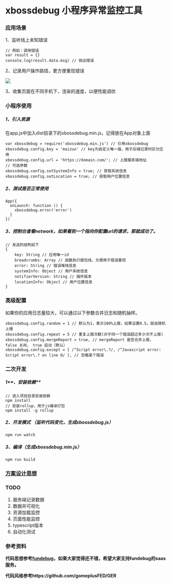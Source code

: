 # xbossdebug  小程序异常监控工具

### 应用场景

1、监听线上未知错误

```
// 例如：调用错误
var result = {}
console.log(result.data.msg) // 抛出错误
```

2、记录用户操作路径，更方便重现错误

![](/Users/zhengguorong/project/xbossdebug/xbossdebug-wechat/README.png)

3、收集页面在不同手机下，渲染的速度，以便性能调优



### 小程序使用

##### 1、引入资源

在app.js中加入dist目录下的xbossdebug.min.js，记得放在App对象上面

```
var xbossdebug = require('xbossdebug.min.js') // 引用xbossdebug
xbossdebug.config.key = 'maizuo' // key为自定义唯一值，用于后端记录时区分应用
xbossdebug.config.url = 'https://domain.com/'; // 上报服务端地址
// 可选参数
xbossdebug.config.setSystemInfo = true; // 获取系统信息
xbossdebug.config.setLocation = true; // 获取用户位置信息
```

##### 2、测试是否正常使用

```
App({
  onLaunch: function () {
    xbossdebug.error('error')
  }
})
```

##### 3、控制台查看network，如果看到一个指向你配置url的请求，那就成功了。

```
// 发送的结构如下
{
    key: String // 应用唯一id
    breadcrumbs: Array // 函数执行面包线，方便用于错误重现
    error: String // 错误堆栈信息
    systemInfo: Object // 用户系统信息
    notifierVersion: String // 插件版本
    locationInfo: Object // 用户位置信息
}
```



### 高级配置

如果你的应用日志量较大，可以通过以下参数合并日志和随机抽样。

```
xbossdebug.config.random = 1 // 默认为1，表示100%上报，如果设置0.5，就会随机上报
xbossdebug.config.repeat = 5 // 重复上报次数(对于同一个错误超过多少次不上报)
xbossdebug.config.mergeReport = true, // mergeReport 是否合并上报， false 关闭， true 启动（默认）
xbossdebug.config.except = [ /^Script error\.?/, /^Javascript error: Script error\.? on line 0/ ], // 忽略某个错误
```





### 二次开发

##### 1**、安装依赖**

```
// 进入项目目录安装依赖
npm install
// 安装rollup，用于js编译打包
npm install -g rollup
```

##### 2、开发模式 （监听代码变化，生成xbossdebug.js）

```
npm run watch
```

##### 3、编译（生成xbossdebug.min.js）

```
npm run build
```



### [方案设计思想](https://github.com/zhengguorong/xbossdebug/blob/master/design.md)



### TODO

1. 服务端记录数据
2. 数据并可视化
3. 资源加载监控
4. 页面性能监控
5. typescript版本
6. 自动化测试



### 参考资料

**代码思想参考[fundebug](https://www.fundebug.com/)，如果大家觉得还不错，希望大家支持fundebug的saas服务。**

**代码风格参考https://github.com/gomeplusFED/GER**